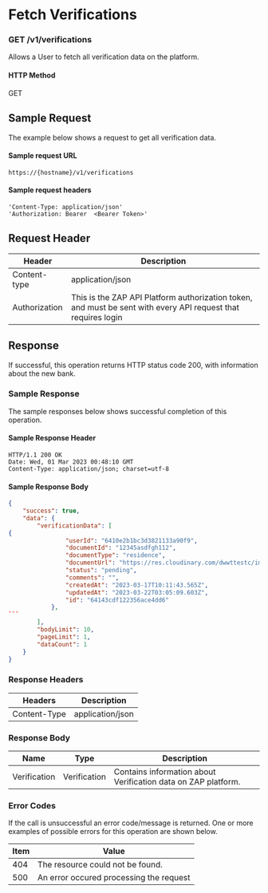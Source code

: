 # Fetch Verifications

### GET /v1/verifications <a href="#top" id="top"></a>

Allows a User to fetch all verification data on the platform.

#### HTTP Method <a href="#top" id="top"></a>

GET

## Sample Request <a href="#samplerequest" id="samplerequest"></a>

The example below shows a request to get all verification data.

#### **Sample request** URL <a href="#top" id="top"></a>

```
https://{hostname}/v1/verifications
```

#### &#x20;**Sample request headers** <a href="#top" id="top"></a>

```
'Content-Type: application/json'
'Authorization: Bearer  <Bearer Token>'
```

## Request Header <a href="#samplerequest" id="samplerequest"></a>

| Header        | Description                                                                                                   |
| ------------- | ------------------------------------------------------------------------------------------------------------- |
| Content-type  | application/json                                                                                              |
| Authorization | This is the ZAP API Platform authorization token, and must be sent with every API request that requires login |

## Response <a href="#samplerequest" id="samplerequest"></a>

If successful, this operation returns HTTP status code 200, with information about the new bank.

### Sample Response <a href="#samplerequest" id="samplerequest"></a>

The sample responses below shows successful completion of this operation.

#### **Sample** Response Header <a href="#top" id="top"></a>

```
HTTP/1.1 200 OK
Date: Wed, 01 Mar 2023 00:48:10 GMT
Content-Type: application/json; charset=utf-8
```

#### **Sample** Response Body <a href="#top" id="top"></a>

````json
{
    "success": true,
    "data": {
        "verificationData": [
{
                "userId": "6410e2b1bc3d3821133a90f9",
                "documentId": "12345asdfgh112",
                "documentType": "residence",
                "documentUrl": "https://res.cloudinary.com/dwwttestc/image/upload/v16793435355/user-verification/09-3.jpg",
                "status": "pending",
                "comments": "",
                "createdAt": "2023-03-17T10:11:43.565Z",
                "updatedAt": "2023-03-22T03:05:09.603Z",
                "id": "64143cdf122356ace4dd6"
            },
```
        ],
        "bodyLimit": 10,
        "pageLimit": 1,
        "dataCount": 1
    }
}
````

### Response Headers <a href="#samplerequest" id="samplerequest"></a>

| Headers      | Description      |
| ------------ | ---------------- |
| Content-Type | application/json |

### Response Body <a href="#samplerequest" id="samplerequest"></a>

| Name         | Type         | Description                                                     |
| ------------ | ------------ | --------------------------------------------------------------- |
| Verification | Verification | Contains information about  Verification data on ZAP  platform. |

### Error Codes <a href="#samplerequest" id="samplerequest"></a>

If the call is unsuccessful an error code/message is returned. One or more examples of possible errors for this operation are shown below.

| Item | Value                                   |
| ---- | --------------------------------------- |
| 404  | The resource could not be found.        |
| 500  | An error occured processing the request |

